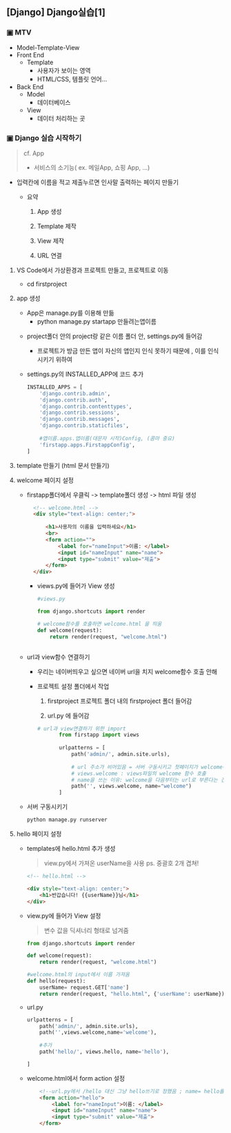 ## [Django] Django실습[1]



### ▣ MTV

- Model-Template-View
- Front End
  - Template
    - 사용자가 보이는 영역
    - HTML/CSS, 템플릿 언어...
- Back End
  - Model
    - 데이터베이스
  - View
    - 데이터 처리하는 곳



### ▣ Django 실습 시작하기

> cf. App
>
> - 서비스의 소기능( ex. 메일App, 쇼핑 App, ...)



* 입력칸에 이름을 적고 제출누르면 인사말 출력하는 페이지 만들기

  * 요약

    1. App 생성

    2. Template 제작

    3. View 제작

    4. URL 연결

       

1. VS Code에서 가상환경과 프로젝트 만들고, 프로젝트로 이동

   - cd firstproject

2. app 생성

   * App은 manage.py를 이용해 만듦
     * python manage.py startapp 만들려는앱이름

   - project폴더 안의 project랑 같은 이름 폴더 안, settings.py에 들어감

     - 프로젝트가 방금 만든 앱이 자신의 앱인지 인식 못하기 때문에 , 이를 인식시키기 위하여

   - settings.py의 INSTALLED_APP에 코드 추가

     ```python
     INSTALLED_APPS = [
         'django.contrib.admin',
         'django.contrib.auth',
         'django.contrib.contenttypes',
         'django.contrib.sessions',
         'django.contrib.messages',
         'django.contrib.staticfiles',
         
         #앱이름.apps.앱이름(대문자 시작)Config, (콤마 중요) 
         'firstapp.apps.FirstappConfig',
     ]
     
     ```

3. template 만들기 (html 문서 만들기)

  4. welcome 페이지 설정

     * firstapp폴더에서 우클릭 -> template폴더 생성 -> html 파일 생성

       ```html
         <!-- welcome.html -->
         <div style="text-align: center;">
         
             <h1>사용자의 이름을 입력하세요</h1>
             <br>
             <form action="">
                 <label for="nameInput">이름: </label>
                 <input id="nameInput" name="name">
                 <input type="submit" value="제출">
             </form>
         </div>
         ```
       
       * views.py에 들어가 View 생성
       
         ```python
         #views.py
         
         from django.shortcuts import render
         
         # welcome함수를 호출하면 welcome.html 을 띄움
         def welcome(request):
             return render(request, "welcome.html")
       ```

     * url과 view함수 연결하기

       * 우리는 네이버띄우고 싶으면 네이버 url을 치지 welcome함수 호출 안해

       * 프로젝트 설정 폴더에서 작업

         1. firstproject 프로젝트 폴더 내의 firstproject 폴더 들어감

         2.  url.py 에 들어감

            ```python
            # url과 view연결하기 위한 import
                   from firstapp import views
                   
                   urlpatterns = [
                       path('admin/', admin.site.urls),
                   
                       # url 주소가 비어있음 = 서버 구동시키고 첫페이지가 welcome이라는 뜻
                       # views.welcome : views파일의 welcome 함수 호출 
                       # name을 쓰는 이유: welcome을 다음부터는 url로 부른다는 건데, 다른 html에서 매번 url로 부르기 힘드니까 name으로 부르게 함
                       path('', views.welcome, name="welcome")
                   ]
            ```

     * 서버 구동시키기

       ```python
       python manage.py runserver
       ```


  2. hello 페이지 설정

     * templates에 hello.html 추가 생성

       > view.py에서 가져온 userName을 사용 
       > ps. 중괄호 2개 겹쳐!

       ```html
       <!-- hello.html -->
       
       <div style="text-align: center;">
           <h1>반갑습니다! {{userName}}님</h1>
       </div>
       ```

     * view.py에 들어가 View 설정

       > 변수 값을 딕셔너리 형태로 넘겨줌

       ```python
       from django.shortcuts import render
       
       def welcome(request):
           return render(request, "welcome.html")
       
       #welcome.html의 input에서 이름 가져옴
       def hello(request):
           userName= request.GET['name']
           return render(request, "hello.html", {'userName': userName})
       
       ```

     * url.py

       ```python
       urlpatterns = [
           path('admin/', admin.site.urls),
           path('',views.welcome,name='welcome'),
           
           #추가
           path('hello/', views.hello, name='hello'),
       
       ]
       ```

     * welcome.html에서 form action 설정

       ```html
           <!--url.py에서 /hello 대신 그냥 hello쓰기로 정했음 ; name= hello를 통해-->
           <form action="hello">
               <label for="nameInput">이름: </label>
               <input id="nameInput" name="name">
               <input type="submit" value="제출">
           </form>
       ```

       